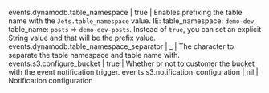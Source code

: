 events.dynamodb.table_namespace | true | Enables prefixing the table name with the `Jets.table_namespace` value. IE: table_namespace: `demo-dev`, table_name: `posts` => `demo-dev-posts`. Instead of `true`, you can set an explicit String value and that will be the prefix value.
events.dynamodb.table_namespace_separator | _ | The character to separate the table namespace and table name with.
events.s3.configure_bucket | true | Whether or not to customer the bucket with the event notification trigger.
events.s3.notification_configuration | nil | Notification configuration